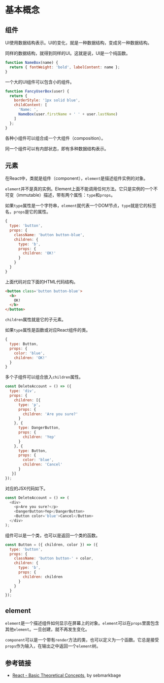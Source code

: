 # 基本概念

## 组件

UI使用数据结构表示。UI的变化，就是一种数据结构，变成另一种数据结构。

同样的数据结构，就得到同样的UI。这就是说，UI是一个纯函数。

```javascript
function NameBox(name) {
  return { fontWeight: 'bold', labelContent: name };
}
```

一个大的UI组件可以包含小的组件。

```javascript
function FancyUserBox(user) {
  return {
    borderStyle: '1px solid blue',
    childContent: [
      'Name: ',
      NameBox(user.firstName + ' ' + user.lastName)
    ]
  };
}
```

各种小组件可以组合成一个大组件（composition）。

同一个组件可以有内部状态，即有多种数据结构表示。

## 元素

在React中，类就是组件（component），`element`是描述组件实例的对象。

`element`并不是真的实例。Element上面不能调用任何方法。它只是实例的一个不可变（immutable）描述，带有两个属性：`type`和`props`。

如果`type`属性是一个字符串，`element`就代表一个DOM节点，`type`就是它的标签名，`props`是它的属性。

```javascript
{
  type: 'button',
  props: {
    className: 'button button-blue',
    children: {
      type: 'b',
      props: {
        children: 'OK!'
      }
    }
  }
}
```

上面代码对应下面的HTML代码结构。

```html
<button class='button button-blue'>
  <b>
    OK!
  </b>
</button>
```

`children`属性就是它的子元素。

如果`type`属性是函数或对应React组件的类。

```javascript
{
  type: Button,
  props: {
    color: 'blue',
    children: 'OK!'
  }
}
```

多个子组件可以组合放入`children`属性。

```javascript
const DeleteAccount = () => ({
  type: 'div',
  props: {
    children: [{
      type: 'p',
      props: {
        children: 'Are you sure?'
      }
    }, {
      type: DangerButton,
      props: {
        children: 'Yep'
      }
    }, {
      type: Button,
      props: {
        color: 'blue',
        children: 'Cancel'
      }
   }]
});
```

对应的JSX代码如下。

```javascript
const DeleteAccount = () => (
  <div>
    <p>Are you sure?</p>
    <DangerButton>Yep</DangerButton>
    <Button color='blue'>Cancel</Button>
  </div>
);
```

组件可以是一个类，也可以是返回一个类的函数。

```javascript
const Button = ({ children, color }) => ({
  type: 'button',
  props: {
    className: 'button button-' + color,
    children: {
      type: 'b',
      props: {
        children: children
      }
    }
  }
});
```

## element

`element`是一个描述组件如何显示在屏幕上的对象。`element`可以在`props`里面包含其他`element`。一旦创建，就不再发生变化。

`component`可以是一个带有`render`方法的类，也可以定义为一个函数。它总是接受`props`作为输入，在输出之中返回一个`element`树。

## 参考链接

- [React - Basic Theoretical Concepts](https://github.com/reactjs/react-basic), by sebmarkbage
